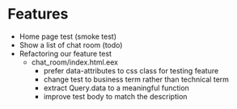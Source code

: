 # Features

- Home page test (smoke test)
- Show a list of chat room (todo)
- Refactoring our feature test
  - chat_room/index.html.eex
    - prefer data-attributes to css class for testing feature
    - change test to business term rather than technical term
    - extract Query.data to a meaningful function
    - improve test body to match the description